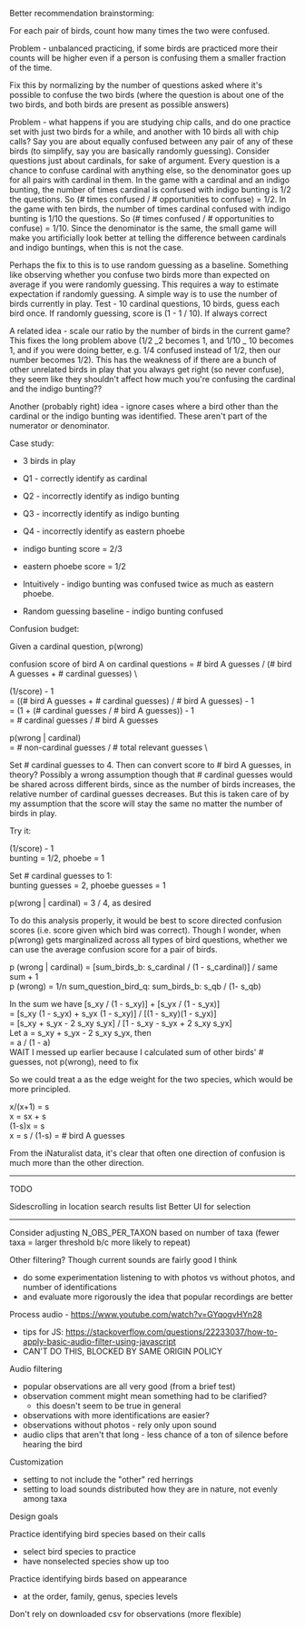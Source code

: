 Better recommendation brainstorming:

For each pair of birds, count how many times the two were confused.

Problem - unbalanced practicing, if some birds are practiced more their counts will be higher even if a person is confusing them a smaller fraction of the time.

Fix this by normalizing by the number of questions asked where it's possible to confuse the two birds (where the question is about one of the two birds, and both birds are present as possible answers)

Problem - what happens if you are studying chip calls, and do one practice set with just two birds for a while, and another with 10 birds all with chip calls? Say you are about equally confused between any pair of any of these birds (to simplify, say you are basically randomly guessing). Consider questions just about cardinals, for sake of argument. Every question is a chance to confuse cardinal with anything else, so the denominator goes up for all pairs with cardinal in them. In the game with a cardinal and an indigo bunting, the number of times cardinal is confused with indigo bunting is 1/2 the questions. So (# times confused / # opportunities to confuse) = 1/2. In the game with ten birds, the number of times cardinal confused with indigo bunting is 1/10 the questions. So (# times confused / # opportunities to confuse) = 1/10. Since the denominator is the same, the small game will make you artificially look better at telling the difference between cardinals and indigo buntings, when this is not the case.

Perhaps the fix to this is to use random guessing as a baseline. Something like observing whether you confuse two birds more than expected on average if you were randomly guessing. This requires a way to estimate expectation if randomly guessing. A simple way is to use the number of birds currently in play. Test - 10 cardinal questions, 10 birds, guess each bird once. If randomly guessing, score is (1 - 1 / 10). If always correct

A related idea - scale our ratio by the number of birds in the current game? This fixes the long problem above (1/2 _2 becomes 1, and 1/10 _ 10 becomes 1, and if you were doing better, e.g. 1/4 confused instead of 1/2, then our number becomes 1/2). This has the weakness of if there are a bunch of other unrelated birds in play that you always get right (so never confuse), they seem like they shouldn't affect how much you're confusing the cardinal and the indigo bunting??

Another (probably right) idea - ignore cases where a bird other than the cardinal or the indigo bunting was identified. These aren't part of the numerator or denominator.

Case study:

- 3 birds in play
- Q1 - correctly identify as cardinal
- Q2 - incorrectly identify as indigo bunting
- Q3 - incorrectly identify as indigo bunting
- Q4 - incorrectly identify as eastern phoebe

- indigo bunting score = 2/3
- eastern phoebe score = 1/2

- Intuitively - indigo bunting was confused twice as much as eastern phoebe.
- Random guessing baseline - indigo bunting confused

Confusion budget:

Given a cardinal question, p(wrong)

confusion score of bird A on cardinal questions = # bird A guesses / (# bird A guesses + # cardinal guesses) \

(1/score) - 1 \
= ((# bird A guesses + # cardinal guesses) / # bird A guesses) - 1 \
= (1 + (# cardinal guesses / # bird A guesses)) - 1 \
= # cardinal guesses / # bird A guesses

p(wrong | cardinal) \
= # non-cardinal guesses / # total relevant guesses \

Set # cardinal guesses to 4. Then can convert score to # bird A guesses, in theory? Possibly a wrong assumption though that # cardinal guesses would be shared across different birds, since as the number of birds increases, the relative number of cardinal guesses decreases. But this is taken care of by my assumption that the score will stay the same no matter the number of birds in play.

Try it:

(1/score) - 1 \
bunting = 1/2, phoebe = 1

Set # cardinal guesses to 1: \
bunting guesses = 2, phoebe guesses = 1

p(wrong | cardinal) = 3 / 4, as desired

To do this analysis properly, it would be best to score directed confusion scores (i.e. score given which bird was correct). Though I wonder, when p(wrong) gets marginalized across all types of bird questions, whether we can use the average confusion score for a pair of birds.

p (wrong | cardinal) = [sum_birds_b: s_cardinal / (1 - s_cardinal)] / same sum + 1 \
p (wrong) = 1/n sum_question_bird_q: sum_birds_b: s_qb / (1- s_qb)

In the sum we have [s_xy / (1 - s_xy)] + [s_yx / (1 - s_yx)] \
= [s_xy (1 - s_yx) + s_yx (1 - s_xy)] / [(1 - s_xy)(1 - s_yx)] \
= [s_xy + s_yx - 2 s_xy s_yx] / [1 - s_xy - s_yx + 2 s_xy s_yx] \
Let a = s_xy + s_yx - 2 s_xy s_yx, then \
= a / (1 - a) \
WAIT I messed up earlier because I calculated sum of other birds' # guesses, not p(wrong), need to fix

So we could treat a as the edge weight for the two species, which would be more principled.

x/(x+1) = s \
x = sx + s \
(1-s)x = s \
x = s / (1-s) = # bird A guesses

From the iNaturalist data, it's clear that often one direction of confusion is much more than the other direction.

---

TODO

Sidescrolling in location search results list
Better UI for selection

---

Consider adjusting N_OBS_PER_TAXON based on number of taxa (fewer taxa = larger threshold b/c more likely to repeat)

Other filtering? Though current sounds are fairly good I think

- do some experimentation listening to with photos vs without photos, and number of identifications
- and evaluate more rigorously the idea that popular recordings are better

Process audio - https://www.youtube.com/watch?v=GYqogvHYn28

- tips for JS: https://stackoverflow.com/questions/22233037/how-to-apply-basic-audio-filter-using-javascript
- CAN'T DO THIS, BLOCKED BY SAME ORIGIN POLICY

Audio filtering

- popular observations are all very good (from a brief test)
- observation comment might mean something had to be clarified?
  - this doesn't seem to be true in general
- observations with more identifications are easier?
- observations without photos - rely only upon sound
- audio clips that aren't that long - less chance of a ton of silence before hearing the bird

Customization

- setting to not include the "other" red herrings
- setting to load sounds distributed how they are in nature, not evenly among taxa

Design goals

Practice identifying bird species based on their calls

- select bird species to practice
- have nonselected species show up too

Practice identifying birds based on appearance

- at the order, family, genus, species levels

Don't rely on downloaded csv for observations (more flexible)
